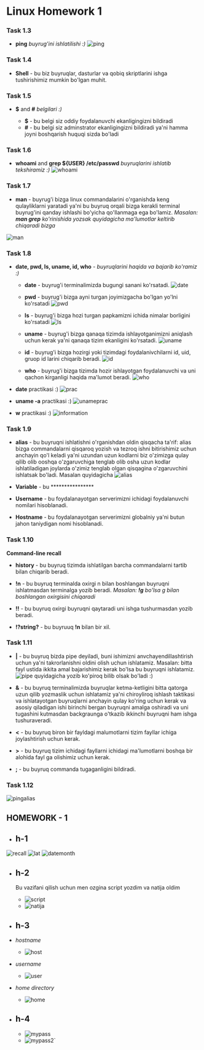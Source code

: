 # **Linux Homework 1**

### Task 1.3

- **ping**  *buyrug'ini ishlatilishi :)*
  ![ping](image/ping.jpg)

### Task 1.4

- **Shell** - bu biz buyruqlar, dasturlar va qobiq skriptlarini ishga tushirishimiz mumkin bo'lgan muhit.

### Task 1.5

- **$** and **#** *belgilari :)*
  
  - **$** - bu belgi siz oddiy foydalanuvchi ekanligingizni bildiradi
  - **#** - bu belgi siz adminstrator ekanligingizni bildiradi ya'ni hamma joyni boshqarish huquqi sizda bo'ladi

### Task 1.6

- **whoami** and **grep ${USER} /etc/passwd**  *buyruqlarini ishlatib tekshiramiz :)*
  ![whoami](image/whoami.jpg)

### Task 1.7

- **man** - buyrug'i bizga linux commandalarini o'rganishda keng qulayliklarni yaratadi ya'ni bu buyruq orqali bizga kerakli terminal buyrug'ini qanday ishlashi bo'yicha qo'llanmaga ega bo'lamiz. *Masalan: **man grep** ko'rinishida yozsak quyidagicha ma'lumotlar keltirib chiqaradi bizga* 
   
![man](image/man.jpg)

### Task 1.8

- **date, pwd, ls, uname, id, who** - *buyruqlarini haqida va bajarib ko'ramiz :)*

  - **date** - buyrug'i terminalimizda bugungi sanani ko'rsatadi.
![date](image/date.jpg)
  - **pwd** - buyrug'i bizga ayni turgan joyimizgacha bo'lgan yo'lni ko'rsatadi
![pwd](image/pwd.jpg)
  - **ls** - buyrug'i bizga hozi turgan papkamizni ichida nimalar borligini ko'rsatadi
![ls](image/ls.jpg)
  - **uname** - buyrug'i bizga qanaqa tizimda ishlayotganimizni aniqlash uchun kerak ya'ni qanaqa tizim ekanligini ko'rsatadi.
![uname](image/uname.jpg)

  - **id** - buyrug'i bizga hozirgi yoki tizimdagi foydalanivchilarni id, uid, gruop id larini chiqarib beradi.
![id](image/id.jpg)

  - **who** - buyrug'i bizga tizimda hozir ishlayotgan foydalanuvchi va uni qachon kirganligi haqida ma'lumot beradi.
![who](image/who.jpg)

- **date** practikasi :)
  ![prac](image/prac.jpg)

- **uname -a** practikasi :)
  ![unameprac](image/unameprac.jpg)

- **w** practikasi :)
  ![information](image/information.jpg)

### Task 1.9

- **alias** - bu buyruqni ishlatishni o'rganishdan oldin qisqacha ta'rif: alias bizga commandalarni qisqaroq yozish va tezroq ishni bitirishimiz uchun anchayin qo'l keladi ya'ni uzundan uzun kodlarni biz o'zimizga qulay qilib olib ooshqa o'zgaruvchiga tenglab olib osha uzun kodlar ishlatiladigan joylarda o'zimiz tenglab olgan qisqagina o'zgaruvchini ishlatsak bo'ladi. Masalan quyidagicha
  ![alias](image/alias.jpg)


- **Variable** - bu ****************
- **Username** - bu foydalanayotgan serverimizni ichidagi foydalanuvchi nomilari hisoblanadi.
- **Hostname** - bu foydalanayotgan serverimizni globalniy ya'ni butun jahon taniydigan nomi hisoblanadi.
  
### Task 1.10

**Command-line recall**
- **history** - bu buyruq tizimda ishlatilgan barcha commandalarni  tartib bilan chiqarib beradi.
- **!n** - bu buyruq terminalda oxirgi n bilan boshlangan buyruqni ishlatmasdan terminalga yozib beradi. *Masalan: **!g** bo'lsa g bilan boshlangan oxirgisini chiqaradi*
  
- **!!** - bu buyruq oxirgi buyruqni qaytaradi uni ishga tushurmasdan yozib beradi.
- **!?string?** - bu buyruuq **!n** bilan bir xil.
  
### Task 1.11

- **|** - bu buyruq bizda pipe deyiladi, buni ishimizni anvchayendillashtirish uchun ya'ni takrorlanishni oldini olish uchun ishlatamiz. Masalan: bitta fayl ustida ikkita amal bajarishimiz kerak bo'lsa bu buyruqni ishlatamiz.
  ![pipe](image/pipe.jpg)
quyidagicha yozib ko'piroq bilib olsak bo'ladi :)

- **&** - bu buyruq terminalimizda buyruqlar ketma-ketligini bitta qatorga uzun qilib yozmaslik uchun ishlatamiz ya'ni chiroyliroq ishlash taktikasi va ishlatayotgan buyruqlarni anchayin qulay ko'ring uchun kerak va asosiy qiladigan ishi birinchi bergan buyruqni amalga oshiradi va uni tugashini kutmasdan backgraunga o'tkazib ikkinchi buyruqni ham ishga tushuraveradi.

- **<** - bu buyruq biron bir fayldagi malumotlarni tizim fayllar ichiga joylashtirish uchun kerak.
- **>** - bu buyruq tizim ichidagi fayllarni ichidagi ma'lumotlarni boshqa bir alohida fayl ga olishimiz uchun kerak.
- **;** - bu buyruq commanda tugaganligini bildiradi.
  
### Task 1.12

![pingalias](image/pingalias.jpg)



## **HOMEWORK - 1**
- ## **h-1**
![recall](image/recall.jpg)
![lat](image/lat.jpg)
![datemonth](image/datemonth.jpg)

- ## **h-2**
  Bu vazifani qilish uchun men ozgina script yozdim va natija oldim
  - ![script](image/script.jpg)
  - ![natija](image/natija.jpg)

- ## **h-3**

- *hostname*
  - ![host](image/host.jpg)

- *username*
  - ![user](image/user.jpg)

- *home directory*
  - ![home](image/home.jpg)

- ## **h-4**

  - ![mypass](image/mypass.jpg)
  - ![mypass2`](image/mypass2.jpg)

